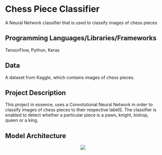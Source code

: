 # Chess Piece Classifier

A Neural Network classifier that is used to classify images of chess pieces

## Programming Languages/Libraries/Frameworks

TensorFlow, Python, Keras

## Data

A dataset from Kaggle, which contains images of chess pieces. 

## Project Description

This project in essence, uses a Convolutional Neural Network in order to classify images of chess pieces to their respective labelS. The classifier is enabled to detect whether a particular piece is a pawn, knight, bishop, queen or a king.

## Model Architecture

<div align="center">
  <img src = "https://github.com/golgiwaffles/Chess-Piece-Classifier/blob/main/brain_model.h5.png" />
</div>






